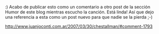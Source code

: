 <html><body><p>:) Acabo de publicar esto como un comentario a otro post de la sección Humor de este blog mientras escucho la canción. Está linda! Así que dejo una referencia a esta como un post nuevo para que nadie se la pierda ;-)



<a href="http://www.juanjoconti.com.ar/2007/03/30/chestallman/#comment-1793" title="Guantanamero">http://www.juanjoconti.com.ar/2007/03/30/chestallman/#comment-1793</a></p></body></html>